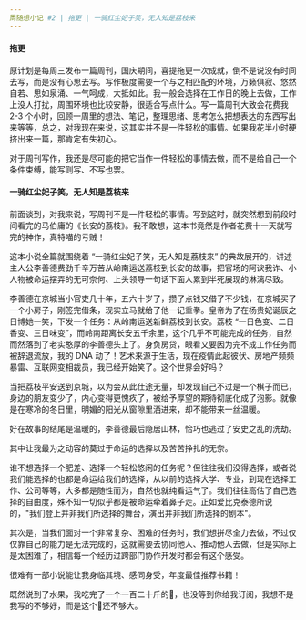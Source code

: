 ```yaml
---
周随想小记 #2 | 拖更 | 一骑红尘妃子笑，无人知是荔枝来
---
```


#### 拖更

原计划是每周三发布一篇周刊，国庆期间，喜提拖更一次成就，倒不是说没有时间去写，而是没有心思去写。写作极度需要一个与之相匹配的环境，万籁俱寂、悠然自若、思如泉涌、一气呵成，大抵如此。我一般会选择在工作日的晚上去做，工作上没人打扰，周围环境也比较安静，很适合写点什么。写一篇周刊大致会花费我 2-3 个小时，回顾一周里的想法、笔记，整理思绪、思考怎么把想表达的东西写出来等等，总之，对我现在来说，这其实并不是一件轻松的事情。如果我花半小时硬挤出来一篇，那肯定有失初心。

对于周刊写作，我还是尽可能的把它当作一件轻松的事情去做，而不是给自己一个条件束缚，能写则写、不写也罢。

#### 一骑红尘妃子笑，无人知是荔枝来

前面谈到，对我来说，写周刊不是一件轻松的事情。写到这时，就突然想到前段时间看完的马伯庸的《长安的荔枝》。我不敢想，这本书竟然是作者花费十一天就写完的神作，真特喵的亏贼！

这本小说全篇就围绕着 “一骑红尘妃子笑，无人知是荔枝来” 的典故展开的，讲述主人公李善德费劲千辛万苦从岭南运送荔枝到长安的故事，把官场的阿谀我诈、小人物被命运摆弄的无可奈何、上头领导一句话下面人累到半死展现的淋漓尽致。

李善德在京城当小官吏几十年，五六十岁了，攒了点钱又借了不少钱，在京城买了一个小房子，刚签完借条，现实立马就给了他一记重拳。皇帝为了在杨贵妃诞辰之日博她一笑，下发一个任务：从岭南运送新鲜荔枝到长安。荔枝 “一日色变、二日香变、三日味变”，而岭南距离长安五千余里，这个几乎不可能完成的任务，自然而然落到了老实憨厚的李善德头上了。身负房贷，眼看又要因为完不成工作任务而被辞退流放，我的 DNA 动了！艺术来源于生活，现在疫情此起彼伏、房地产频频暴雷、互联网变相裁员，我已经开始笑了。这个世界会好吗？

当把荔枝平安送到京城，以为会从此仕途无量，却发现自己不过是一个棋子而已，身边的朋友变少了，内心变得更愧疚了，被给予厚望的期待彻底化成了泡影。就像是在寒冷的冬日里，明媚的阳光从窗隙里洒进来，却不能带来一丝温暖。

好在故事的结尾是温暖的，李善德最后隐居山林，恰巧也逃过了安史之乱的洗劫。

其中让我最为之动容的莫过于命运的选择以及苦苦挣扎的无奈。

谁不想选择一个肥差、选择一个轻松悠闲的任务呢？但往往我们没得选择，或者说我们能选择的也都是命运给我们的选择，从以前的选择大学、专业，到现在选择工作、公司等等，大多都是随性而为，自然也就纯看运气了。我们往往高估了自己选择的自由度，殊不知一切似乎都是被命运牵着鼻子走。正如爱比克泰德所说的，"我们登上并非我们所选择的舞台，演出并非我们所选择的剧本"。

其次是，当我们面对一个非常复杂、困难的任务时，我们想拼尽全力去做，不过仅仅靠自己的能力是无法完成的，这就需要去协同他人、推动他人去做，但是实际上是太困难了，相信每一个经历过跨部门协作开发时都会有这个感受。

很难有一部小说能让我身临其境、感同身受，年度最佳推荐书籍！

既然说到了水果，我吃完了一个一百二十斤的🍉，也没等到你给我订阅，我想不是我写的不够好，而是这个🍉还不够大。
